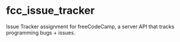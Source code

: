 # fcc_issue_tracker
Issue Tracker assignment for freeCodeCamp, a server API that tracks programming bugs + issues.

